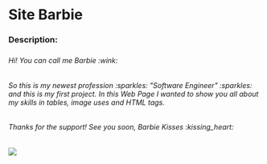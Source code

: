 ﻿# Site Barbie
<h3>Description:<h3>
<h6>Hi! You can call me Barbie :wink: <h6>
<h6>So this is my newest profession :sparkles: "Software Engineer" :sparkles: and this is my first project. In this Web Page I wanted to show you all about my skills in tables, image uses and HTML tags.<h6>
<h6>Thanks for the support! See you soon, Barbie Kisses :kissing_heart: <h6>

[ ![](https://i.imgur.com/rCBnRwK.png)](https://i.imgur.com/rCBnRwK.png)
